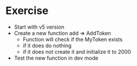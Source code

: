 Exercise
========
+ Start with v5 version
+ Create a new function add => AddToken
    + Function will check if the MyToken exists 
    - if it does do nothing
    - if it does not create it and initialize it to 2000
+ Test the new function in dev mode
